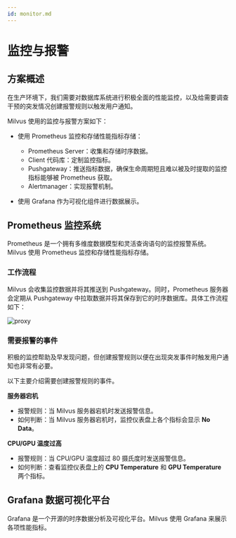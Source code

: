 ```yaml
---
id: monitor.md
---
```


# 监控与报警

## 方案概述

在生产环境下，我们需要对数据库系统进行积极全面的性能监控，以及给需要调查干预的突发情况创建报警规则以触发用户通知。

Milvus 使用的监控与报警方案如下：

- 使用 Prometheus 监控和存储性能指标存储：

    - Prometheus Server：收集和存储时序数据。
    - Client 代码库：定制监控指标。
    - Pushgateway：推送指标数据，确保生命周期短且难以被及时提取的监控指标能够被 Prometheus 获取。
    - Alertmanager：实现报警机制。

- 使用 Grafana 作为可视化组件进行数据展示。

## Prometheus 监控系统

Prometheus 是一个拥有多维度数据模型和灵活查询语句的监控报警系统。Milvus 使用 Prometheus 监控和存储性能指标存储。

### 工作流程

Milvus 会收集监控数据并将其推送到 Pushgateway。同时，Prometheus 服务器会定期从 Pushgateway 中拉取数据并将其保存到它的时序数据库。具体工作流程如下：

![proxy](https://milvus.io/static/3d68d75d595d1af1c1f3acd780cb7044/8c557/monitoring.png)

### 需要报警的事件

积极的监控帮助及早发现问题，但创建报警规则以便在出现突发事件时触发用户通知也非常有必要。

以下主要介绍需要创建报警规则的事件。

**服务器宕机**

- 报警规则：当 Milvus 服务器宕机时发送报警信息。
- 如何判断：当 Milvus 服务器宕机时，监控仪表盘上各个指标会显示 **No Data**。

**CPU/GPU 温度过高**

- 报警规则：当 CPU/GPU 温度超过 80 摄氏度时发送报警信息。
- 如何判断：查看监控仪表盘上的 **CPU Temperature** 和  **GPU Temperature** 两个指标。

## Grafana 数据可视化平台

Grafana 是一个开源的时序数据分析及可视化平台。Milvus 使用 Grafana 来展示各项性能指标。

